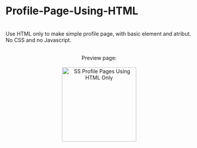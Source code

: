 # Profile-Page-Using-HTML
<br/>
Use HTML only to make simple profile page, with basic element  and atribut. No CSS and no Javascript.
<br />
<br />
<p align="center">
Preview page:
<br />
<br />
<img width="200" alt="SS Profile Pages Using HTML Only" src="https://user-images.githubusercontent.com/88175067/163599670-9e876d8c-4676-4e8b-aec9-ed90a6566543.png">
</p>

